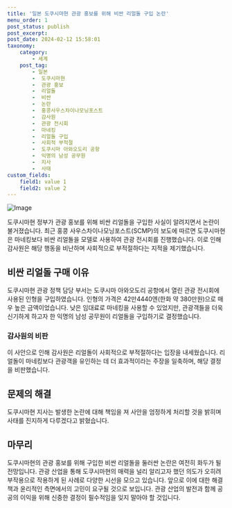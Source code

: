 ```yaml
---
title: '일본 도쿠시마현 관광 홍보를 위해 비싼 리얼돌 구입 논란'
menu_order: 1
post_status: publish
post_excerpt: 
post_date: 2024-02-12 15:58:01
taxonomy:
    category:
        - 세계
    post_tag:
        - 일본
        -  도쿠시마현
        -  관광 홍보
        -  리얼돌
        -  비싼
        -  논란
        -  홍콩사우스차이나모닝포스트
        -  감사원
        -  관광 전시회
        -  마네킹
        -  리얼돌 구입
        -  사회적 부적절
        -  도쿠시마 아와오도리 공항
        -  익명의 남성 공무원
        -  지사
        -  사태
custom_fields:
    field1: value 1
    field2: value 2
---
```


![Image](https://imgnews.pstatic.net/image/011/2024/02/12/0004298462_001_20240212141401010.jpg?type=w647)

도쿠시마현 정부가 관광 홍보를 위해 비싼 리얼돌을 구입한 사실이 알려지면서 논란이 불거졌습니다. 최근 홍콩 사우스차이나모닝포스트(SCMP)의 보도에 따르면 도쿠시마현은 마네킹보다 비싼 리얼돌을 모델로 사용하여 관광 전시회를 진행했습니다. 이로 인해 감사원은 해당 행동을 비난하며 사회적으로 부적절하다는 지적을 제기했습니다.
## 비싼 리얼돌 구매 이유
도쿠시마현 관광 정책 담당 부서는 도쿠시마 아와오도리 공항에서 열린 관광 전시회에 사용된 인형을 구입하였습니다. 인형의 가격은 42만4440엔(한화 약 380만원)으로 매우 높은 금액이었습니다. 낮은 임대료로 마네킹을 사용할 수 있었지만, 관광객들을 더욱 신기하게 하고자 한 익명의 남성 공무원이 리얼돌을 구입하기로 결정했습니다.
### 감사원의 비판
이 사안으로 인해 감사원은 리얼돌이 사회적으로 부적절하다는 입장을 내세웠습니다. 리얼돌이 마네킹보다 관광객을 유인하는 데 더 효과적이라는 주장을 일축하며, 해당 결정을 비판했습니다.
## 문제의 해결
도쿠시마현 지사는 발생한 논란에 대해 책임을 져 사안을 엄정하게 처리할 것을 밝히며 사태를 진지하게 다루겠다고 밝혔습니다.
## 마무리
도쿠시마현의 관광 홍보를 위해 구입한 비싼 리얼돌을 둘러싼 논란은 여전히 화두가 될 전망입니다. 관광 산업을 통해 도쿠시마현의 매력을 널리 알리고자 했던 의도가 오히려 부작용으로 작용하게 된 사례로 다양한 시선을 모으고 있습니다. 앞으로 이에 대한 해결책과 윤리적인 측면에서의 고민이 요구될 것으로 보입니다. 관광 산업의 발전과 함께 공공의 이익을 위해 신중한 결정이 필수적임을 잊지 말아야 할 것입니다.
